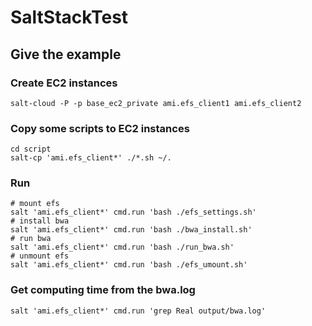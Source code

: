 # SaltStackTest

## Give the example

### Create EC2 instances
```
salt-cloud -P -p base_ec2_private ami.efs_client1 ami.efs_client2
```
  
### Copy some scripts to EC2 instances
```
cd script
salt-cp 'ami.efs_client*' ./*.sh ~/.
```
  
### Run
```
# mount efs  
salt 'ami.efs_client*' cmd.run 'bash ./efs_settings.sh'  
# install bwa   
salt 'ami.efs_client*' cmd.run 'bash ./bwa_install.sh'  
# run bwa  
salt 'ami.efs_client*' cmd.run 'bash ./run_bwa.sh'  
# unmount efs  
salt 'ami.efs_client*' cmd.run 'bash ./efs_umount.sh'  
```
  
### Get computing time from the bwa.log
```
salt 'ami.efs_client*' cmd.run 'grep Real output/bwa.log'
```
